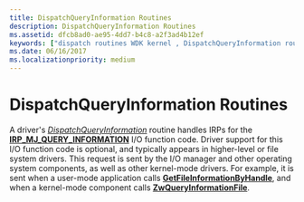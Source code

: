 ```yaml
---
title: DispatchQueryInformation Routines
description: DispatchQueryInformation Routines
ms.assetid: dfcb8ad0-ae95-4dd7-b4c8-a2f3ad4b12ef
keywords: ["dispatch routines WDK kernel , DispatchQueryInformation routine", "DispatchQueryInformation routine", "IRP_MJ_QUERY_INFORMATION I/O function code", "query information dispatch routines WDK kernel"]
ms.date: 06/16/2017
ms.localizationpriority: medium
---
```


# DispatchQueryInformation Routines





A driver's [*DispatchQueryInformation*](/windows-hardware/drivers/ddi/wdm/nc-wdm-driver_dispatch) routine handles IRPs for the [**IRP\_MJ\_QUERY\_INFORMATION**](./irp-mj-query-information.md) I/O function code. Driver support for this I/O function code is optional, and typically appears in higher-level or file system drivers. This request is sent by the I/O manager and other operating system components, as well as other kernel-mode drivers. For example, it is sent when a user-mode application calls [**GetFileInformationByHandle**](/windows/desktop/api/fileapi/nf-fileapi-getfileinformationbyhandle), and when a kernel-mode component calls [**ZwQueryInformationFile**](/windows-hardware/drivers/ddi/ntifs/nf-ntifs-ntqueryinformationfile).

 

